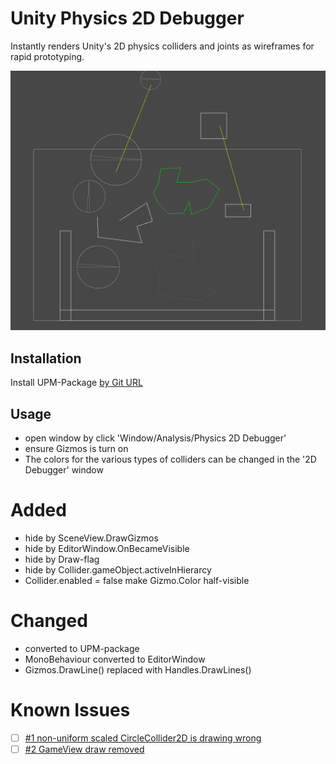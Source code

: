 # Unity Physics 2D Debugger

Instantly renders Unity's 2D physics colliders and joints as wireframes for rapid prototyping.

![](https://github.com/mitay-walle/com.mitay-walle.physics2d-debugger/blob/master/Documentation~/screenshot.png)

## Installation
Install UPM-Package [by Git URL](https://docs.unity3d.com/Manual/upm-ui-giturl.html)

## Usage

- open window by click 'Window/Analysis/Physics 2D Debugger'
- ensure Gizmos is turn on
- The colors for the various types of colliders can be changed in the '2D Debugger' window
# Added
- hide by SceneView.DrawGizmos
- hide by EditorWindow.OnBecameVisible
- hide by Draw-flag
- hide by Collider.gameObject.activeInHierarcy 
- Collider.enabled = false make Gizmo.Color half-visible
# Changed
- converted to UPM-package
- MonoBehaviour converted to EditorWindow
- Gizmos.DrawLine() replaced with Handles.DrawLines()
# Known Issues
- [ ] [#1 non-uniform scaled CircleCollider2D is drawing wrong](/../../issues/1) 
- [ ] [#2 GameView draw removed](/../../issues/2) 
